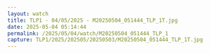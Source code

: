 ```yaml
---
layout: watch
title: TLP1 - 04/05/2025 - M20250504_051444_TLP_1T.jpg
date: 2025-05-04 05:14:44
permalink: /2025/05/04/watch/M20250504_051444_TLP_1
capture: TLP1/2025/202505/20250503/M20250504_051444_TLP_1T.jpg
---
```

